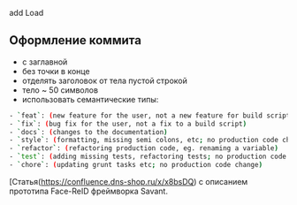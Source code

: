 add Load

## Оформление коммита

- с заглавной
- без точки в конце
- отделять заголовок от тела пустой строкой
- тело ~ 50 символов
- использовать семантические типы:

```bash
- `feat`: (new feature for the user, not a new feature for build script)
- `fix`: (bug fix for the user, not a fix to a build script)
- `docs`: (changes to the documentation)
- `style`: (formatting, missing semi colons, etc; no production code change)
- `refactor`: (refactoring production code, eg. renaming a variable)
- `test`: (adding missing tests, refactoring tests; no production code change)
- `chore`: (updating grunt tasks etc; no production code change)

```

[Cтатья(https://confluence.dns-shop.ru/x/x8bsDQ) с описанием прототипа Face-ReID фреймворка Savant. 
